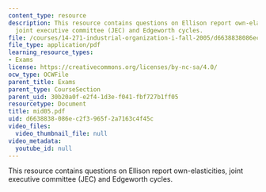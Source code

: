 ```yaml
---
content_type: resource
description: This resource contains questions on Ellison report own-elasticities,
  joint executive committee (JEC) and Edgeworth cycles.
file: /courses/14-271-industrial-organization-i-fall-2005/d6638838086ec2f3965f2a7163c4f45c_mid05.pdf
file_type: application/pdf
learning_resource_types:
- Exams
license: https://creativecommons.org/licenses/by-nc-sa/4.0/
ocw_type: OCWFile
parent_title: Exams
parent_type: CourseSection
parent_uid: 30b20a0f-e2f4-1d3e-f041-fbf727b1ff05
resourcetype: Document
title: mid05.pdf
uid: d6638838-086e-c2f3-965f-2a7163c4f45c
video_files:
  video_thumbnail_file: null
video_metadata:
  youtube_id: null
---
```

This resource contains questions on Ellison report own-elasticities, joint executive committee (JEC) and Edgeworth cycles.